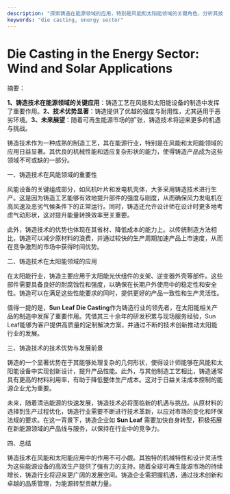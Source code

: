 ```yaml
---
description: "探索铸造在能源领域的应用，特别是风能和太阳能领域的关键角色，分析其技术优势与发展前景。"
keywords: "die casting, energy sector"
---
```

# Die Casting in the Energy Sector: Wind and Solar Applications

摘要：

**1、铸造技术在能源领域的关键应用**：铸造工艺在风能和太阳能设备的制造中发挥了重要作用。**2、技术优势显著**：铸造提供了优越的强度与耐用性，尤其适用于恶劣环境。**3、未来展望**：随着可再生能源市场的扩张，铸造技术将迎来更多的机遇与挑战。

铸造技术作为一种成熟的制造工艺，其在能源行业，特别是在风能和太阳能领域的应用日益显著。其优良的机械性能和适应复杂形状的能力，使得铸造产品成为这些领域不可或缺的一部分。

一、铸造技术在风能领域的重要性

风能设备的关键组成部分，如风机叶片和发电机壳体，大多采用铸造技术进行生产。这是因为铸造工艺能够有效地提升部件的强度与刚度，从而确保风力发电机在高风速及恶劣气候条件下的正常运行。同时，铸造还允许设计师在设计时更多地考虑气动形状，这对提升能量转换效率至关重要。

此外，铸造技术的优势也体现在其省材、降低成本的能力上。以传统制造方法相比，铸造可以减少原材料的浪费，并通过较快的生产周期加速产品上市速度，从而在竞争激烈的市场中获得时间优势。

二、铸造技术在太阳能领域的应用

在太阳能行业，铸造主要应用于太阳能光伏组件的支架、逆变器外壳等部件。这些部件需要具备良好的耐腐蚀性和强度，以确保在长期户外使用中的稳定性和安全性。铸造可以在满足这些性能要求的同时，提供更好的产品一致性和生产灵活性。

值得一提的是，**Sun Leaf Die Casting**作为铸造行业的领先者，在太阳能相关产品的制造中发挥了重要作用。凭借其三十余年的研发积累与现场服务经验，Sun Leaf能够为客户提供高质量的定制解决方案，并通过不断的技术创新推动太阳能行业的发展。

三、铸造技术的技术优势与发展前景

铸造的一个显著优势在于其能够处理复杂的几何形状，使得设计师能够在风能和太阳能设备中实现创新设计，提升产品性能。此外，与其他制造工艺相比，铸造通常具有更高的材料利用率，有助于降低整体生产成本。这对于日益关注成本控制的能源企业尤为重要。

未来，随着清洁能源的快速发展，铸造技术必将面临新的机遇与挑战。从原材料的选择到生产过程优化，铸造行业需要不断进行技术革新，以应对市场的变化和环保法规的要求。在这一背景下，铸造企业如 **Sun Leaf** 需要加快自身转型，积极拓展在新能源领域的产品线与服务，以保持在行业中的竞争力。

四、总结

铸造技术在风能和太阳能应用中的作用不可小觑。其独特的机械特性和设计灵活性为这些能源设备的高效生产提供了强有力的支持。随着全球可再生能源市场的持续增长，铸造行业将迎来更广阔的发展空间。铸造企业需把握机遇，通过技术创新和卓越的品质管理，为能源转型贡献力量。

